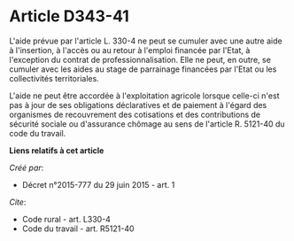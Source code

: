 # Article D343-41

L'aide prévue par l'article L. 330-4 ne peut se cumuler avec une autre aide à l'insertion, à l'accès ou au retour à l'emploi
financée par l'Etat, à l'exception du contrat de professionnalisation. Elle ne peut, en outre, se cumuler avec les aides au
stage de parrainage financées par l'Etat ou les collectivités territoriales. 

L'aide ne peut être accordée à l'exploitation agricole lorsque celle-ci n'est pas à jour de ses obligations déclaratives et
de paiement à l'égard des organismes de recouvrement des cotisations et des contributions de sécurité sociale ou d'assurance
chômage au sens de l'article R. 5121-40 du code du travail.

**Liens relatifs à cet article**

_Créé par_:

  - Décret n°2015-777 du 29 juin 2015 - art. 1

_Cite_:

  - Code rural - art. L330-4
  - Code du travail - art. R5121-40
